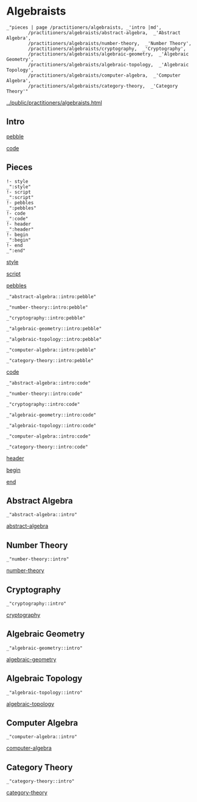 # Algebraists

    _"pieces | page /practitioners/algebraists, _'intro |md',
            /practitioners/algebraists/abstract-algebra,  _'Abstract Algebra',
            /practitioners/algebraists/number-theory,  _'Number Theory',
            /practitioners/algebraists/cryptography,  _'Cryptography',
            /practitioners/algebraists/algebraic-geometry,  _'Algebraic Geometry',
            /practitioners/algebraists/algebraic-topology,  _'Algebraic Topology',
            /practitioners/algebraists/computer-algebra,  _'Computer Algebra',
            /practitioners/algebraists/category-theory,  _'Category Theory'"

[../public/practitioners/algebraists.html](# "save:")


## Intro

[pebble]()

[code]()

## Pieces

    !- style
    _":style"
    !- script
    _":script"
    !- pebbles
    _":pebbles"
    !- code
    _":code"
    !- header
    _":header"
    !- begin
    _":begin"
    !- end
    _":end"

[style]() 

[script]()

[pebbles]()

    _"abstract-algebra::intro:pebble"

    _"number-theory::intro:pebble"

    _"cryptography::intro:pebble"

    _"algebraic-geometry::intro:pebble"

    _"algebraic-topology::intro:pebble"

    _"computer-algebra::intro:pebble"

    _"category-theory::intro:pebble"


[code]()

    _"abstract-algebra::intro:code"

    _"number-theory::intro:code"

    _"cryptography::intro:code"

    _"algebraic-geometry::intro:code"

    _"algebraic-topology::intro:code"

    _"computer-algebra::intro:code"

    _"category-theory::intro:code"


[header]()

[begin]()

[end]()

## Abstract Algebra

    _"abstract-algebra::intro"


[abstract-algebra](pages/practitioners_algebraists_abstract-algebra.md "load:")

## Number Theory

    _"number-theory::intro"


[number-theory](pages/practitioners_algebraists_number-theory.md "load:")

## Cryptography

    _"cryptography::intro"


[cryptography](pages/practitioners_algebraists_cryptography.md "load:")

## Algebraic Geometry

    _"algebraic-geometry::intro"


[algebraic-geometry](pages/practitioners_algebraists_algebraic-geometry.md "load:")

## Algebraic Topology

    _"algebraic-topology::intro"


[algebraic-topology](pages/practitioners_algebraists_algebraic-topology.md "load:")

## Computer Algebra

    _"computer-algebra::intro"


[computer-algebra](pages/practitioners_algebraists_computer-algebra.md "load:")

## Category Theory

    _"category-theory::intro"


[category-theory](pages/practitioners_algebraists_category-theory.md "load:")